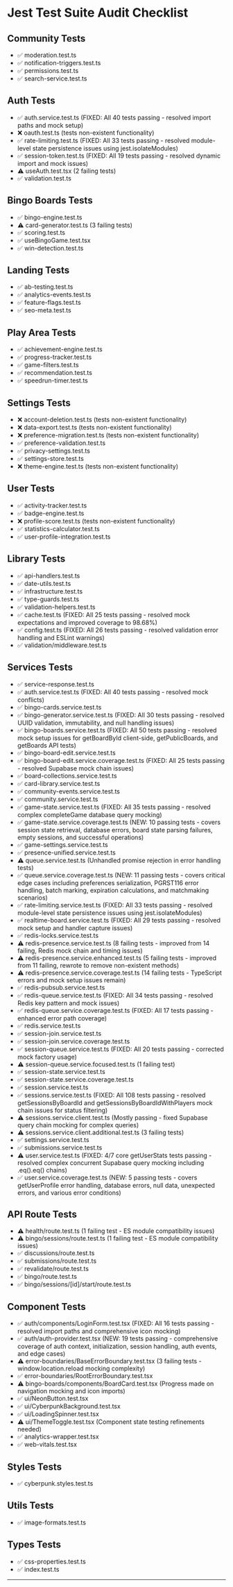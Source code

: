 # Jest Test Suite Audit Checklist

## Community Tests
- ✅ moderation.test.ts
- ✅ notification-triggers.test.ts  
- ✅ permissions.test.ts
- ✅ search-service.test.ts

## Auth Tests
- ✅ auth.service.test.ts (FIXED: All 40 tests passing - resolved import paths and mock setup)
- ❌ oauth.test.ts (tests non-existent functionality)
- ✅ rate-limiting.test.ts (FIXED: All 33 tests passing - resolved module-level state persistence issues using jest.isolateModules)
- ✅ session-token.test.ts (FIXED: All 19 tests passing - resolved dynamic import and mock issues)
- ⚠️ useAuth.test.tsx (2 failing tests)
- ✅ validation.test.ts

## Bingo Boards Tests
- ✅ bingo-engine.test.ts
- ⚠️ card-generator.test.ts (3 failing tests)
- ✅ scoring.test.ts
- ✅ useBingoGame.test.tsx
- ✅ win-detection.test.ts

## Landing Tests
- ✅ ab-testing.test.ts
- ✅ analytics-events.test.ts
- ✅ feature-flags.test.ts
- ✅ seo-meta.test.ts

## Play Area Tests
- ✅ achievement-engine.test.ts
- ✅ progress-tracker.test.ts
- ✅ game-filters.test.ts
- ✅ recommendation.test.ts
- ✅ speedrun-timer.test.ts

## Settings Tests
- ❌ account-deletion.test.ts (tests non-existent functionality)
- ❌ data-export.test.ts (tests non-existent functionality) 
- ❌ preference-migration.test.ts (tests non-existent functionality)
- ✅ preference-validation.test.ts
- ✅ privacy-settings.test.ts
- ✅ settings-store.test.ts
- ❌ theme-engine.test.ts (tests non-existent functionality)

## User Tests
- ✅ activity-tracker.test.ts
- ✅ badge-engine.test.ts
- ❌ profile-score.test.ts (tests non-existent functionality)
- ✅ statistics-calculator.test.ts
- ✅ user-profile-integration.test.ts

## Library Tests
- ✅ api-handlers.test.ts
- ✅ date-utils.test.ts
- ✅ infrastructure.test.ts
- ✅ type-guards.test.ts
- ✅ validation-helpers.test.ts
- ✅ cache.test.ts (FIXED: All 25 tests passing - resolved mock expectations and improved coverage to 98.68%)
- ✅ config.test.ts (FIXED: All 26 tests passing - resolved validation error handling and ESLint warnings)
- ✅ validation/middleware.test.ts

## Services Tests
- ✅ service-response.test.ts
- ✅ auth.service.test.ts (FIXED: All 40 tests passing - resolved mock conflicts)
- ✅ bingo-cards.service.test.ts
- ✅ bingo-generator.service.test.ts (FIXED: All 30 tests passing - resolved UUID validation, immutability, and null handling issues)
- ✅ bingo-boards.service.test.ts (FIXED: All 50 tests passing - resolved mock setup issues for getBoardById client-side, getPublicBoards, and getBoards API tests)
- ✅ bingo-board-edit.service.test.ts
- ✅ bingo-board-edit.service.coverage.test.ts (FIXED: All 25 tests passing - resolved Supabase mock chain issues)
- ✅ board-collections.service.test.ts
- ✅ card-library.service.test.ts
- ✅ community-events.service.test.ts
- ✅ community.service.test.ts
- ✅ game-state.service.test.ts (FIXED: All 35 tests passing - resolved complex completeGame database query mocking)
- ✅ game-state.service.coverage.test.ts (NEW: 10 passing tests - covers session state retrieval, database errors, board state parsing failures, empty sessions, and successful operations)
- ✅ game-settings.service.test.ts
- ✅ presence-unified.service.test.ts
- ⚠️ queue.service.test.ts (Unhandled promise rejection in error handling tests)
- ✅ queue.service.coverage.test.ts (NEW: 11 passing tests - covers critical edge cases including preferences serialization, PGRST116 error handling, batch marking, expiration calculations, and matchmaking scenarios)
- ✅ rate-limiting.service.test.ts (FIXED: All 33 tests passing - resolved module-level state persistence issues using jest.isolateModules)
- ✅ realtime-board.service.test.ts (FIXED: All 29 tests passing - resolved mock setup and handler capture issues)
- ✅ redis-locks.service.test.ts
- ⚠️ redis-presence.service.test.ts (8 failing tests - improved from 14 failing, Redis mock chain and timing issues)
- ⚠️ redis-presence.service.enhanced.test.ts (5 failing tests - improved from 11 failing, rewrote to remove non-existent methods)
- ⚠️ redis-presence.service.coverage.test.ts (14 failing tests - TypeScript errors and mock setup issues remain)
- ✅ redis-pubsub.service.test.ts
- ✅ redis-queue.service.test.ts (FIXED: All 34 tests passing - resolved Redis key pattern and mock issues)
- ✅ redis-queue.service.coverage.test.ts (FIXED: All 17 tests passing - enhanced error path coverage)
- ✅ redis.service.test.ts
- ✅ session-join.service.test.ts
- ✅ session-join.service.coverage.test.ts
- ✅ session-queue.service.test.ts (FIXED: All 20 tests passing - corrected mock factory usage)
- ⚠️ session-queue.service.focused.test.ts (1 failing test)
- ✅ session-state.service.test.ts
- ✅ session-state.service.coverage.test.ts
- ✅ session.service.test.ts
- ✅ sessions.service.test.ts (FIXED: All 108 tests passing - resolved getSessionsByBoardId and getSessionsByBoardIdWithPlayers mock chain issues for status filtering)
- ⚠️ sessions.service.client.test.ts (Mostly passing - fixed Supabase query chain mocking for complex queries)
- ⚠️ sessions.service.client.additional.test.ts (3 failing tests)
- ✅ settings.service.test.ts
- ✅ submissions.service.test.ts
- ⚠️ user.service.test.ts (FIXED: 4/7 core getUserStats tests passing - resolved complex concurrent Supabase query mocking including .eq().eq() chains)
- ✅ user.service.coverage.test.ts (NEW: 5 passing tests - covers getUserProfile error handling, database errors, null data, unexpected errors, and various error conditions)

## API Route Tests
- ⚠️ health/route.test.ts (1 failing test - ES module compatibility issues)
- ⚠️ bingo/sessions/route.test.ts (1 failing test - ES module compatibility issues)
- ✅ discussions/route.test.ts
- ✅ submissions/route.test.ts
- ✅ revalidate/route.test.ts
- ✅ bingo/route.test.ts
- ✅ bingo/sessions/[id]/start/route.test.ts

## Component Tests
- ✅ auth/components/LoginForm.test.tsx (FIXED: All 16 tests passing - resolved import paths and comprehensive icon mocking)
- ✅ auth/auth-provider.test.tsx (NEW: 19 tests passing - comprehensive coverage of auth context, initialization, session handling, auth events, and edge cases)
- ⚠️ error-boundaries/BaseErrorBoundary.test.tsx (3 failing tests - window.location.reload mocking complexity)
- ✅ error-boundaries/RootErrorBoundary.test.tsx
- ⚠️ bingo-boards/components/BoardCard.test.tsx (Progress made on navigation mocking and icon imports)
- ✅ ui/NeonButton.test.tsx
- ✅ ui/CyberpunkBackground.test.tsx
- ✅ ui/LoadingSpinner.test.tsx
- ⚠️ ui/ThemeToggle.test.tsx (Component state testing refinements needed)
- ✅ analytics-wrapper.test.tsx
- ✅ web-vitals.test.tsx

## Styles Tests
- ✅ cyberpunk.styles.test.ts

## Utils Tests
- ✅ image-formats.test.ts

## Types Tests
- ✅ css-properties.test.ts
- ✅ index.test.ts

---